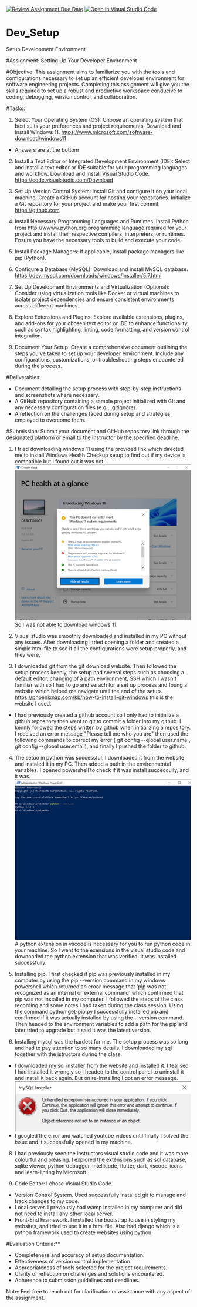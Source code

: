 [![Review Assignment Due Date](https://classroom.github.com/assets/deadline-readme-button-22041afd0340ce965d47ae6ef1cefeee28c7c493a6346c4f15d667ab976d596c.svg)](https://classroom.github.com/a/vbnbTt5m)
[![Open in Visual Studio Code](https://classroom.github.com/assets/open-in-vscode-2e0aaae1b6195c2367325f4f02e2d04e9abb55f0b24a779b69b11b9e10269abc.svg)](https://classroom.github.com/online_ide?assignment_repo_id=15278513&assignment_repo_type=AssignmentRepo)
# Dev_Setup
Setup Development Environment

#Assignment: Setting Up Your Developer Environment

#Objective:
This assignment aims to familiarize you with the tools and configurations necessary to set up an efficient developer environment for software engineering projects. Completing this assignment will give you the skills required to set up a robust and productive workspace conducive to coding, debugging, version control, and collaboration.

#Tasks:

1. Select Your Operating System (OS):
   Choose an operating system that best suits your preferences and project requirements. Download and Install Windows 11. https://www.microsoft.com/software-download/windows11
- Answers are at the bottom




2. Install a Text Editor or Integrated Development Environment (IDE):
   Select and install a text editor or IDE suitable for your programming languages and workflow. Download and Install Visual Studio Code. https://code.visualstudio.com/Download
3. Set Up Version Control System:
   Install Git and configure it on your local machine. Create a GitHub account for hosting your repositories. Initialize a Git repository for your project and make your first commit. https://github.com

4. Install Necessary Programming Languages and Runtimes:
  Install Python from http://wwww.python.org programming language required for your project and install their respective compilers, interpreters, or runtimes. Ensure you have the necessary tools to build and execute your code.

5. Install Package Managers:
   If applicable, install package managers like pip (Python).

6. Configure a Database (MySQL):
   Download and install MySQL database. https://dev.mysql.com/downloads/windows/installer/5.7.html

7. Set Up Development Environments and Virtualization (Optional):
   Consider using virtualization tools like Docker or virtual machines to isolate project dependencies and ensure consistent environments across different machines.

8. Explore Extensions and Plugins:
   Explore available extensions, plugins, and add-ons for your chosen text editor or IDE to enhance functionality, such as syntax highlighting, linting, code formatting, and version control integration.

9. Document Your Setup:
    Create a comprehensive document outlining the steps you've taken to set up your developer environment. Include any configurations, customizations, or troubleshooting steps encountered during the process. 

#Deliverables:
- Document detailing the setup process with step-by-step instructions and screenshots where necessary.
- A GitHub repository containing a sample project initialized with Git and any necessary configuration files (e.g., .gitignore).
- A reflection on the challenges faced during setup and strategies employed to overcome them.

#Submission:
Submit your document and GitHub repository link through the designated platform or email to the instructor by the specified deadline.

1. I tried downloading windows 11 using the provided link which directed me to install Windows Health Checkup setup to find out if my device is compatible but I found out it was not.
![alt text](<PC Health Check 16-Jun-24 4_29_09 PM.png>)
So I was not able to download windows 11.

2. Visual studio was smoothly downloaded and installed in my PC without any issues. After downloading I tried opening a folder and created a simple html file to see if all the configurations were setup properly, and they were.

3. I downloaded git from the git download website. Then followed the setup process keenly, the setup had several steps such as choosing a default editor, changing of  a path environment, SSH which I wasn't familiar with so I had to go and serach for a set up process and foung a website which helped me navigate until the end of the setup. https://phoenixnap.com/kb/how-to-install-git-windows this is the website I used.
- I had previously created a github account so I only had to initialize a github repository then went to git to commit a folder into my github. I kennly followed the steps written by github when initializing a repository. I received an error message "Please tell me who you are" then used the following commands to correct my error ( git config --global user.name , git config --global user.email),  and finally I pushed the folder to github.

4. The setuo in python was successful. I downloaded it from the website and instaled it in my PC. Then added a path in the environmental variables. I opened powershell to check if it was install succeccully, and it was.
![alt text](<Administrator_ Windows PowerShell 19-Jun-24 5_50_11 PM.png>)
A python extension in vscode is necessary for you to run python code in your machine. So I went to the exensions in the visual studio code and downoaded the python extension that was verified. It was installed successfully.


5. Installing pip. I first checked if pip was previously installed in my computer by using the pip --version command in my windows powershell which returned an eroor message that 'pip was not recognized as an internal or external command' which confirmed that pip was not installed in my computer. I followed the steps of the class recording and some notes I had taken during the class session. Using the command python get-pip.py I successfully installed pip and confirmed if it was actually installed by using the --version command. Then headed to the environment variables to add a path for the pip and later tried to upgrade but it said it was the latest version.

6. Installing mysql was the hardest for me. The setup process was so long and had to pay attention to so many details. I downloaded my sql together with the istructors during the class.
- I downloaded my sql installer from the website and installed it. I tealised I had installed it wrongly so I headed to the control panel to uninstall it and install it back again. But on re-installing I got an error message.
![alt text](<MySQL Installer 16-Jun-24 5_13_13 PM.png>)
- I googled the error and watched youtube videos until finally I solved the issue and it successfully opened in my machine.

8. I had previously seen the instructors visual studio code and it was more colourful and pleasing. I explored the extensions such as  sql database, sqlite viewer, python debugger, intellicode, flutter, dart, vscode-icons and learn-linting by Microsoft.

9. Code Editor: I chose Visual Studio Code.
- Version Control System. Used successfully installed git to manage and track changes to my code.
- Local server. I previously had wamp installed in my computer and did not need to install any other local server.
- Front-End Framework. I installed the bootstrap to use in styling my websites, and tried to use it in a html file. Also had django which is a python framework used to create websites using python.


#Evaluation Criteria:**
- Completeness and accuracy of setup documentation.
- Effectiveness of version control implementation.
- Appropriateness of tools selected for the project requirements.
- Clarity of reflection on challenges and solutions encountered.
- Adherence to submission guidelines and deadlines.

Note: Feel free to reach out for clarification or assistance with any aspect of the assignment.
